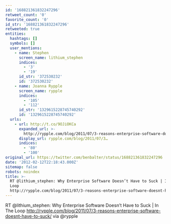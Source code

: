 ```yaml
---
id: '168821361832247296'
retweet_count: '0'
favorite_count: '0'
id_str: '168821361832247296'
retweeted: true
entities:
  hashtags: []
  symbols: []
  user_mentions:
    - name: Stephen
      screen_name: lithium_stephen
      indices:
        - '3'
        - '19'
      id_str: '372530232'
      id: '372530232'
    - name: Joanna Rypple
      screen_name: rypple
      indices:
        - '105'
        - '112'
      id_str: '1329615228745740292'
      id: '1329615228745740292'
  urls:
    - url: http://t.co/9OJiOKCa
      expanded_url: >-
        http://rypple.com/blog/2011/07/3-reasons-enterprise-software-doesnt-have-to-suck/
      display_url: rypple.com/blog/2011/07/3…
      indices:
        - '80'
        - '100'
original_url: https://twitter.com/benbalter/status/168821361832247296
date: '2012-02-12T22:18:43.000Z'
sitemap: false
robots: noindex
title: >-
  RT @lithium_stephen: Why Enterprise Software Doesn’t Have to Suck | In The
  Loop
  http://rypple.com/blog/2011/07/3-reasons-enterprise-software-doesnt-have-to-suck/…
---
```


RT @lithium_stephen: Why Enterprise Software Doesn’t Have to Suck | In The Loop http://rypple.com/blog/2011/07/3-reasons-enterprise-software-doesnt-have-to-suck/ via @rypple